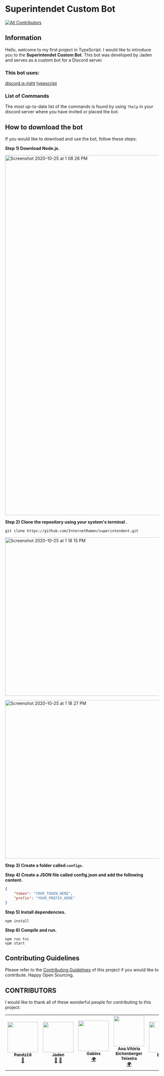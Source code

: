 # Superintendet Custom Bot
<!-- ALL-CONTRIBUTORS-BADGE:START - Do not remove or modify this section -->
[![All Contributors](https://img.shields.io/badge/all_contributors-7-orange.svg?style=flat-square)](#contributors-)
<!-- ALL-CONTRIBUTORS-BADGE:END -->

## Information 
Hello, welcome to my first project in TypeScript. I would like to introduce you to the **Superintendet Custom Bot**. This bot was developed by Jaden and serves as a custom bot for a Discord server.


### This bot uses:
[discord.js-light](https://www.npmjs.com/package/discord.js-light)
[typescript](https://www.npmjs.com/package/typescript)


### List of Commands
The most up-to-date list of the commands is found by using `?help` in your discord server where you have invited or placed the bot.

## How to download the bot 

If you would like to download and use the bot, follow these steps:

**Step 1) Download Node.js.**

<p class="aligncenter">
<img width="1179" alt="Screenshot 2020-10-25 at 1 08 26 PM" src="https://user-images.githubusercontent.com/72812728/97101413-3e9f6780-16c3-11eb-913e-3b53ef47986e.png">
</p>
	
	
	
**Step 2) Clone the repository using your system's terminal .**

```
git clone https://github.com/InternetRamen/superintendent.git
```

<p class="aligncenter">
<img width="519" alt="Screenshot 2020-10-25 at 1 18 15 PM" src="https://user-images.githubusercontent.com/58665834/97101569-b1f5a900-16c4-11eb-8e3c-d38d61f09c53.png">
</p>

<p class="aligncenter">
<img width="519" alt="Screenshot 2020-10-25 at 1 18 27 PM" src="https://user-images.githubusercontent.com/58665834/97101585-cafe5a00-16c4-11eb-977d-c8d61256a3e0.png">
</p>



**Step 3) Create a folder called `configs`.**


**Step 4) Create a JSON file called config.json and add the following content.**

```json
{
	"token": "YOUR_TOKEN_HERE",
	"prefix": "YOUR_PREFIX_HERE"
}
```

**Step 5) Install dependencies.**

```
npm install
```

**Step 6) Compile and run.**

```
npm run tsc
npm start
```


## Contributing Guidelines
Please refer to the [Contributing Guidelines](./CONTRIBUTING.md) of this project if you would like to contribute. Happy Open Sourcing.

## CONTRIBUTORS 
I would like to thank all of these wonderful people for contributing to this project:
  
<!-- ALL-CONTRIBUTORS-LIST:START - Do not remove or modify this section -->
<!-- prettier-ignore-start -->
<!-- markdownlint-disable -->
<table>
  <tr>
    <td align="center"><a href="https://github.com/Pandz18"><img src="https://avatars1.githubusercontent.com/u/58665834?v=4" width="100px;" alt=""/><br /><sub><b>Pandz18</b></sub></a><br /><a href="https://github.com/InternetRamen/superintendent/commits?author=Pandz18" title="Documentation">📖</a></td>
    <td align="center"><a href="https://github.com/InternetRamen"><img src="https://avatars0.githubusercontent.com/u/66806100?v=4" width="100px;" alt=""/><br /><sub><b>Jaden</b></sub></a><br /><a href="#projectManagement-InternetRamen" title="Project Management">📆</a> <a href="#maintenance-InternetRamen" title="Maintenance">🚧</a></td>
    <td align="center"><a href="https://github.com/Gabinx"><img src="https://avatars0.githubusercontent.com/u/73398418?v=4" width="100px;" alt=""/><br /><sub><b>Gabinx</b></sub></a><br /><a href="#translation-Gabinx" title="Translation">🌍</a></td>
    <td align="center"><a href="https://github.com/Mackyw"><img src="https://avatars3.githubusercontent.com/u/66183944?v=4" width="100px;" alt=""/><br /><sub><b>Ana Vitória Eichenberger Teixeira</b></sub></a><br /><a href="#translation-Mackyw" title="Translation">🌍</a></td>
    <td align="center"><a href="https://github.com/basil08"><img src="https://avatars3.githubusercontent.com/u/58484487?v=4" width="100px;" alt=""/><br /><sub><b>basil08</b></sub></a><br /><a href="https://github.com/InternetRamen/superintendent/commits?author=basil08" title="Documentation">📖</a></td>
    <td align="center"><a href="https://github.com/ndeevy"><img src="https://avatars2.githubusercontent.com/u/30370363?v=4" width="100px;" alt=""/><br /><sub><b>ndeevy</b></sub></a><br /><a href="https://github.com/InternetRamen/superintendent/commits?author=ndeevy" title="Documentation">📖</a></td>
    <td align="center"><a href="https://github.com/stephenuwu"><img src="https://avatars2.githubusercontent.com/u/46878042?v=4" width="100px;" alt=""/><br /><sub><b>Stephen</b></sub></a><br /><a href="#infra-stephenuwu" title="Infrastructure (Hosting, Build-Tools, etc)">🚇</a></td>
  </tr>
</table>

<!-- markdownlint-enable -->
<!-- prettier-ignore-end -->
<!-- ALL-CONTRIBUTORS-LIST:END -->


    
